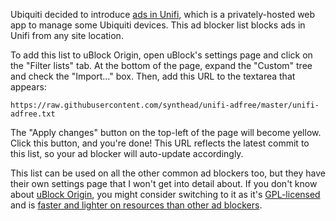 Ubiquiti decided to introduce [ads in Unifi](https://user-images.githubusercontent.com/820984/114285060-feca0380-9a08-11eb-9940-cd23629eb785.png), which is a privately-hosted web app to manage some Ubiquiti devices.  This ad blocker list blocks ads in Unifi from any site location.

To add this list to uBlock Origin, open uBlock's settings page and click on the "Filter lists" tab.  At the bottom of the page, expand the "Custom" tree and check the "Import..." box.  Then, add this URL to the textarea that appears:

    https://raw.githubusercontent.com/synthead/unifi-adfree/master/unifi-adfree.txt

The "Apply changes" button on the top-left of the page will become yellow.  Click this button, and you're done!  This URL reflects the latest commit to this list, so your ad blocker will auto-update accordingly.

This list can be used on all the other common ad blockers too, but they have their own settings page that I won't get into detail about.  If you don't know about [uBlock Origin](https://chrome.google.com/webstore/detail/ublock-origin/cjpalhdlnbpafiamejdnhcphjbkeiagm?hl=en), you might consider switching to it as it's [GPL-licensed](https://github.com/chrisaljoudi/uBlock/blob/master/LICENSE.txt) and is [faster and lighter on resources than other ad blockers](https://github.com/chrisaljoudi/uBlock#performance).
